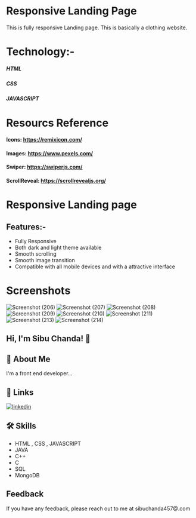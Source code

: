 
# Responsive Landing Page

This is fully responsive Landing page. This is basically a clothing website.
 


# Technology:-

##### HTML
##### CSS
##### JAVASCRIPT

# Resourcs Reference

#### Icons: https://remixicon.com/
#### Images: https://www.pexels.com/
#### Swiper: https://swiperjs.com/
#### ScrollReveal: https://scrollrevealjs.org/


# Responsive Landing page

## Features:-
  * Fully Responsive
  * Both dark and light theme available
  * Smooth scrolling
  * Smooth image transition
  * Compatible with all mobile devices and with a attractive interface



# Screenshots
![Screenshot (206)](https://github.com/Sibuchanda/Responsive_Landingpage/assets/92131251/1c1fedaf-5cd4-4a3c-a61c-79cf65abdbaa)
![Screenshot (207)](https://github.com/Sibuchanda/Responsive_Landingpage/assets/92131251/2d5fdfb7-8262-4318-b0cc-cc8134d11f91)
![Screenshot (208)](https://github.com/Sibuchanda/Responsive_Landingpage/assets/92131251/ce33c8b4-0d29-4a3d-aa36-d316c08b80df)
![Screenshot (209)](https://github.com/Sibuchanda/Responsive_Landingpage/assets/92131251/de823094-b2d4-42ff-80fb-fced5a7d742c)
![Screenshot (210)](https://github.com/Sibuchanda/Responsive_Landingpage/assets/92131251/9d9d8f17-9df3-4e7b-97fb-05863768efc0)
![Screenshot (211)](https://github.com/Sibuchanda/Responsive_Landingpage/assets/92131251/7fb136f0-65d5-4184-9cd0-6f22d748e533)
![Screenshot (213)](https://github.com/Sibuchanda/Responsive_Landingpage/assets/92131251/16f9cbfb-120b-4550-9700-6d7908d2a32a)
![Screenshot (214)](https://github.com/Sibuchanda/Responsive_Landingpage/assets/92131251/4f9864f5-2717-47b3-af94-55beacd62cc7)





## Hi, I'm Sibu Chanda! 👋


## 🚀 About Me
I'm a front end developer...


## 🔗 Links

[![linkedin](https://img.shields.io/badge/linkedin-0A66C2?style=for-the-badge&logo=linkedin&logoColor=white)](https://www.linkedin.com/)



## 🛠 Skills
* HTML , CSS , JAVASCRIPT
* JAVA
* C++
* C
* SQL
* MongoDB

## Feedback

If you have any feedback, please reach out to me at sibuchanda457@.com

